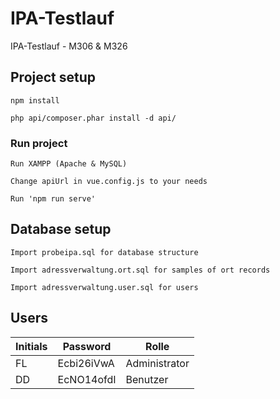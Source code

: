 # IPA-Testlauf
IPA-Testlauf - M306 &amp; M326

## Project setup
```
npm install
```
```
php api/composer.phar install -d api/
```

### Run project
```
Run XAMPP (Apache & MySQL)
```
```
Change apiUrl in vue.config.js to your needs
```
```
Run 'npm run serve'
```

## Database setup
```
Import probeipa.sql for database structure
```
```
Import adressverwaltung.ort.sql for samples of ort records
```
```
Import adressverwaltung.user.sql for users
```

## Users
Initials | Password | Rolle
-------- | -------- | -----
FL | Ecbi26iVwA | Administrator
DD | EcNO14ofdI | Benutzer

